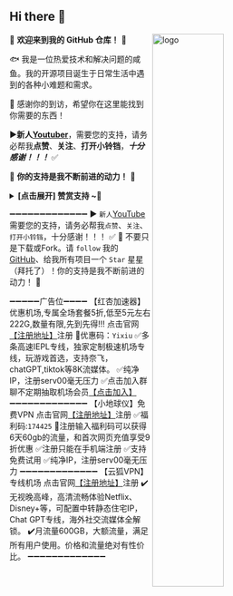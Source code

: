 ## Hi there 👋

<!--
**yixiu001/yixiu001** is a ✨ _special_ ✨ repository because its `README.md` (this file) appears on your GitHub profile.

Here are some ideas to get you started:

- 🔭 I’m currently working on ...
- 🌱 I’m currently learning ...
- 👯 I’m looking to collaborate on ...
- 🤔 I’m looking for help with ...
- 💬 Ask me about ...
- 📫 How to reach me: ...
- 😄 Pronouns: ...
- ⚡ Fun fact: ...
-->

<img src="https://github-readme-stats.vercel.app/api?username=yixiu001&show_icons=false&theme=Default" alt="logo" align="right" width="50%" />

🤖 **欢迎来到我的 GitHub 仓库！** 🚀

🐟️ 我是一位热爱技术和解决问题的咸鱼。我的开源项目诞生于日常生活中遇到的各种小难题和需求。

🎉 感谢你的到访，希望你在这里能找到你需要的东西！

▶️**新人[Youtuber](https://www.youtube.com/@yixiu001)**，需要您的支持，请务必帮我**点赞**、**关注**、**打开小铃铛**，***十分感谢！！！*** ✅
  
🎁 **你的支持是我不断前进的动力！** 💖

<details><summary><strong> [点击展开] 赞赏支持 ~🧧</strong></summary>
  
*我非常感谢您的赞赏和支持，它们将极大地激励我继续创新，持续产生有价值的工作。*
- **TRC20:** `TEFkzz42i6Wakgjg5JpgeAFWxjqE8Uoh6F`

</details>

➖➖➖➖➖➖➖➖➖➖➖➖➖
▶️ `新人`[YouTube](https://www.youtube.com/channel/UCMtXiCoKFrc2ovAGc1eywDg/) 需要您的支持，请务必帮我`点赞`、`关注`、`打开小铃铛`，十分感谢！！！ ✅
🎁 不要只是下载或Fork。请 `follow` 我的[GitHub](https://github.com/yixiu001)、给我所有项目一个 `Star` 星星（拜托了）！你的支持是我不断前进的动力！ 💖

➖➖➖➖➖广告位➖➖➖➖
【红杏加速器】优惠机场,专属全场套餐5折,低至5元左右222G,数量有限,先到先得!!!
点击官网[【注册地址】](https://hongxingdl.com/web/#/login?code=fOEo9d4m)注册
🎁优惠码：`Yixiu`
✅多条高速IEPL专线，独家定制极速机场专线，玩游戏首选，支持奈飞，chatGPT,tiktok等8K流媒体。
✅纯净IP，注册serv00毫无压力
✅点击加入群聊不定期抽取机场会员[【点击加入】](https://t.me/yxjsjl)
➖➖➖➖➖➖➖➖➖➖➖➖➖
【小地球仪】免费VPN
点击官网[【注册地址】](https://www.xiaodiqiuyi.com/)注册
✅福利码:`174425`
🎁注册输入福利码可以获得6天60gb的流量，和首次网页充值享受9折优惠
✅注册只能在手机端注册
✅支持免费试用
✅纯净IP，注册serv00毫无压力
➖➖➖➖➖➖➖➖➖➖➖➖➖
【云狐VPN】专线机场
点击官网[【注册地址】](https://yunfox.cc/#/register?code=rR44HXim)注册
✔️无视晚高峰，高清流畅体验Netflix、Disney+等，可配置中转静态住宅IP，Chat GPT专线，海外社交流媒体全解锁。
✔️月流量600GB，大额流量，满足所有用户使用。价格和流量绝对有性价比。
➖➖➖➖➖➖➖➖➖➖➖➖➖
